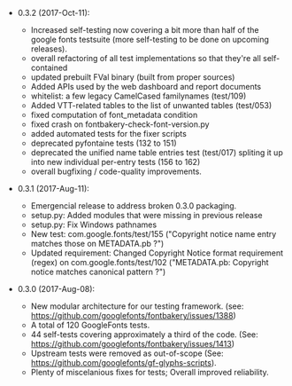 * 0.3.2 (2017-Oct-11):
  - Increased self-testing now covering a bit more than half of the google fonts testsuite (more self-testing to be done on upcoming releases).
  - overall refactoring of all test implementations so that they're all self-contained
  - updated prebuilt FVal binary (built from proper sources)
  - Added APIs used by the web dashboard and report documents
  - whitelist: a few legacy CamelCased familynames (test/109)
  - Added VTT-related tables to the list of unwanted tables (test/053)
  - fixed computation of font_metadata condition
  - fixed crash on fontbakery-check-font-version.py
  - added automated tests for the fixer scripts
  - deprecated pyfontaine tests (132 to 151)
  - deprecated the unified name table entries test (test/017) spliting it up into new individual per-entry tests (156 to 162)
  - overall bugfixing / code-quality improvements.

* 0.3.1 (2017-Aug-11):
  - Emergencial release to address broken 0.3.0 packaging.
  - setup.py: Added modules that were missing in previous release
  - setup.py: Fix Windows pathnames
  - New test: com.google.fonts/test/155 ("Copyright notice name entry matches those on METADATA.pb ?")
  - Updated requirement: Changed Copyright Notice format requirement (regex) on com.google.fonts/test/102 ("METADATA.pb: Copyright notice matches canonical pattern ?")

* 0.3.0 (2017-Aug-08):
  - New modular architecture for our testing framework. (see: https://github.com/googlefonts/fontbakery/issues/1388)
  - A total of 120 GoogleFonts tests.
  - 44 self-tests covering approximately a third of the code. (See: https://github.com/googlefonts/fontbakery/issues/1413)
  - Upstream tests were removed as out-of-scope (See: https://github.com/googlefonts/gf-glyphs-scripts).
  - Plenty of miscelanious fixes for tests; Overall improved reliability.
